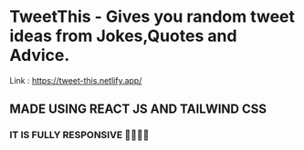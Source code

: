 # TweetThis - Gives you random tweet ideas from Jokes,Quotes and Advice.

Link :  https://tweet-this.netlify.app/



## MADE USING REACT JS AND TAILWIND CSS 
### IT IS FULLY RESPONSIVE 🚀🚀🔥🔥

